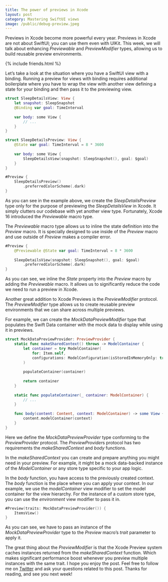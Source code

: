 ```yaml
---
title: The power of previews in Xcode
layout: post
category: Mastering SwiftUI views
image: /public/debug-preview.jpeg
---
```


Previews in Xcode become more powerful every year. Previews in Xcode are not about SwiftUI; you can use them even with UIKit. This week, we will talk about enhancing *Previewable* and *PreviewModifier* types, allowing us to build reusable preview environments.

{% include friends.html %}

Let’s take a look at the situation where you have a SwiftUI view with a binding. Running a preview for views with binding requires additional boilerplate where you have to wrap the view with another view defining a state for your binding and then pass it to the previewing view.

```swift
struct SleepDetailsView: View {
    let snapshot: SleepSnapshot
    @Binding var goal: TimeInterval
    
    var body: some View {
        // ...
    }
}

struct SleepDetailsPreview: View {
    @State var goal: TimeInterval = 8 * 3600
    
    var body: some View {
        SleepDetailsView(snapshot: SleepSnapshot(), goal: $goal)
    }
}

#Preview {
    SleepDetailsPreview()
        .preferredColorScheme(.dark)
}
```

As you can see in the example above, we create the *SleepDetailsPreview* type only for the purpose of previewing the *SleepDetailsView* in Xcode. It simply clutters our codebase with yet another view type. Fortunately, Xcode 16 introduced the *Previewable* macro type.

The *Previewable* macro type allows us to inline the state definition into the *Preview* macro. It is specially designed to use inside of the *Preview* macro and use outside of *Preview* makes a compiler error.

```swift
#Preview {
    @Previewable @State var goal: TimeInterval = 8 * 3600
    
    SleepDetailsView(snapshot: SleepSnapshot(), goal: $goal)
        .preferredColorScheme(.dark)
}
```

As you can see, we inline the *State* property into the *Preview* macro by adding the *Previewable* macro. It allows us to significantly reduce the code we need to run a preview in Xcode.

Another great addition to Xcode Previews is the *PreviewModifier* protocol. The *PreviewModifier* type allows us to create reusable preview environments that we can share across multiple previews. 

For example, we can create the *MockDataPreviewModifier* type that populates the Swift Data container with the mock data to display while using it in previews.

```swift
struct MockDataPreviewProvider: PreviewProvider {
    static func makeSharedContext() throws -> ModelContainer {
        let container = try ModelContainer(
            for: Item.self,
            configurations: ModelConfiguration(isStoredInMemoryOnly: true)
        )
     
        populateContainer(container)
        
        return container
    }
    
    static func populateContainer(_ container: ModelContainer) {
        // ...
    }
    
    func body(content: Content, context: ModelContainer) -> some View {
        content.modelContainer(context)
    }
}
```

Here we define the *MockDataPreviewProvider* type conforming to the *PreviewProvider* protocol. The *PreviewProvider*s protocol has two requirements the *makeSharedContext* and *body* functions. 

In the *makeSharedContext* you can create and prepare anything you might need in your preview. For example, it might be a mock data-backed instance of the *ModelContainer* or any store type specific to your app logic.

In the *body* function, you have access to the previously created context. The *body* function is the place where you can apply your context. In our example, we use the *modelContainer* view modifier to set the model container for the view hierarchy. For the instance of a custom store type, you can use the *environment* view modifier to pass it in.

```swift
#Preview(traits: MockDataPreviewProvider()) {
    ItemsView()
}
```

As you can see, we have to pass an instance of the *MockDataPreviewProvider* type to the *Preview* macro’s *trait* parameter to apply it.

The great thing about the *PreviewModifier* is that the Xcode Preview system caches instances returned from the *makeSharedContext* function. Which makes significant performance boost whenever you preview multiple instances with the same trait. I hope you enjoy the post. Feel free to follow me on [Twitter](https://twitter.com/mecid) and ask your questions related to this post. Thanks for reading, and see you next week!
